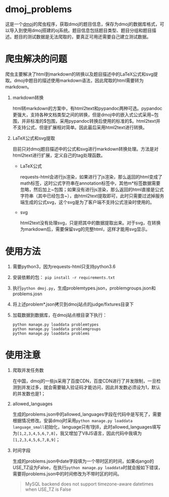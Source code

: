 # dmoj_problems
这是一个[dmoj](https://dmoj.ca)的爬虫程序，获取dmoj的题目信息，保存为dmoj的数据库格式，可以导入到使用dmoj搭建的oj系统。题目信息包括题目类型、题目分组和题目描述。题目的测试数据是无法爬取的，要真正可用还需要自己建立测试数据。



# 爬虫解决的问题

爬虫主要解决了html到markdown的转换以及题目描述中的LaTeX公式和svg提取。dmoj中题目的描述使用markdown语法，因此爬取的html需要转为markdown。

1. markdown转换

   html转markdown的方案中，有html2text和pypandoc两种可选。pypandoc更强大，支持各种文档类型之间的转换，但是dmoj中的嵌入式公式采用\~包围，并非标准的\$包围，采用pypandoc转换后使用的标准的\$。html2text并不支持公式，但是扩展相对简单。因此最后采用html2text进行转换。

2. LaTeX公式和svg提取

   目前只对dmoj题目描述中的公式和svg进行markdown转换处理。方法是对html2text进行扩展，定义自己的tag处理函数。
   
   * LaTeX公式
   
     requests-html会进行js渲染，如果进行了js渲染，那么返回的html变成了math标签，这时公式字符串在annotation标签中，其他m*标签数据需要忽略，然后加上\~包围；如果没有进行js渲染，那么返回的html直接是公式字符串（其中已经包含\~），由html2text提取即可，此时只需要过滤掉服务端生成的公式svg，这个svg是为了客户端不支持公式渲染时使用的。
   
   * svg
   
     html2text没有处理svg，只是把其中的数据提取出来。对于svg，在转换为markdown后，需要保留svg的完整html，这样才能用svg显示。
   
   

# 使用方法

1. 需要python3，因为requests-html只支持python3.6

2. 安装依赖的包： `pip install -r requirements.txt`

3. 执行`python dmoj.py`，生成problemtypes.json，problemgroups.json和problems.josn

4. 将上述problem*.json拷贝到dmoj站点的judge/fixtures目录下

5. 加载数据到数据库，在dmoj站点根目录下执行：

   ```shell
   python manage.py loaddata problemtypes
   python manage.py loaddata problemgroups
   python manage.py loaddata problems
   ```
   
   

# 使用注意

1. 爬取并发任务数

   在中国，dmoj的一些js采用了百度CDN，百度CDN进行了并发限制，一旦检测到并发过多，就会需要输入验证码才能访问，因此并发数必须设为1，默认的并发数也是1；

2. allowed_languages

   生成的problems.json中的allowed_languages字段在代码中是写死了，需要根据情况修改。安装dmoj时采用`python manage.py loaddata language_small`初始化，language只有1到8，此时allowed_languages填写为`[1,2,3,4,5,6,7,8]`，我又增加了V8JS语言，因此代码中我填为`[1,2,3,4,5,6,7,8,9]`；

3. 时间字段

   生成的problems.json中date字段填为一个带时区的时间，如果django的USE_TZ设为False，在执行`python manage.py loaddata`时就会报如下错误，需要将problems.json中的时间修改为不带时区的时间。

   > MySQL backend does not support timezone-aware datetimes when USE_TZ is False